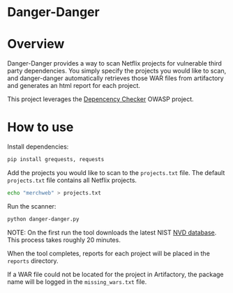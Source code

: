 Danger-Danger
==========
# Overview
Danger-Danger provides a way to scan Netflix projects for vulnerable third party dependencies.  You simply specify the projects you would like to scan, and danger-danger automatically retrieves those WAR files from artifactory and generates an html report for each project.  

This project leverages the [Depencency Checker](https://www.owasp.org/index.php/OWASP_Dependency_Check) OWASP project.  

# How to use

Install dependencies:

```bash
pip install grequests, requests
```

Add the projects you would like to scan to the `projects.txt` file.  The default `projects.txt` file contains all Netflix projects.  

```bash
echo "merchweb" > projects.txt
```

Run the scanner:

```bash
python danger-danger.py
```

NOTE: On the first run the tool downloads the latest NIST [NVD database](https://nvd.nist.gov/).  This process takes roughly 20 minutes.  

When the tool completes, reports for each project will be placed in the `reports` directory.  

If a WAR file could not be located for the project in Artifactory, the package name will be logged in the `missing_wars.txt` file.
